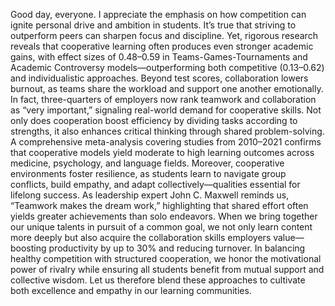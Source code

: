 Good day, everyone. I appreciate the emphasis on how competition can ignite personal drive and ambition in students. It’s true that striving to outperform peers can sharpen focus and discipline. Yet, rigorous research reveals that cooperative learning often produces even stronger academic gains, with effect sizes of 0.48–0.59 in Teams-Games-Tournaments and Academic Controversy models—outperforming both competitive (0.13–0.62) and individualistic approaches. Beyond test scores, collaboration lowers burnout, as teams share the workload and support one another emotionally. In fact, three-quarters of employers now rank teamwork and collaboration as “very important,” signaling real-world demand for cooperative skills. Not only does cooperation boost efficiency by dividing tasks according to strengths, it also enhances critical thinking through shared problem-solving. A comprehensive meta-analysis covering studies from 2010–2021 confirms that cooperative models yield moderate to high learning outcomes across medicine, psychology, and language fields. Moreover, cooperative environments foster resilience, as students learn to navigate group conflicts, build empathy, and adapt collectively—qualities essential for lifelong success. As leadership expert John C. Maxwell reminds us, “Teamwork makes the dream work,” highlighting that shared effort often yields greater achievements than solo endeavors. When we bring together our unique talents in pursuit of a common goal, we not only learn content more deeply but also acquire the collaboration skills employers value—boosting productivity by up to 30% and reducing turnover. In balancing healthy competition with structured cooperation, we honor the motivational power of rivalry while ensuring all students benefit from mutual support and collective wisdom. Let us therefore blend these approaches to cultivate both excellence and empathy in our learning communities.
